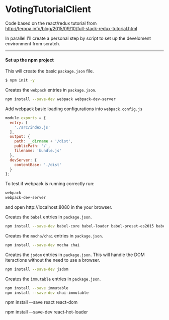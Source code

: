# VotingTutorialClient

Code based on the react/redux tutorial from http://teropa.info/blog/2015/09/10/full-stack-redux-tutorial.html

In parallel I'll create a personal step by script to set up the develoment environment from scratch.

----
#### Set up the npm project

This will create the basic ```package.json``` file.
```sh
$ npm init -y
```


Creates the ```webpack``` entries in ```package.json```.
```sh
npm install --save-dev webpack webpack-dev-server
```

Add webpack basic loading configurations into ```webpack.config.js```
```javascript
module.exports = {
  entry: [
    './src/index.js'
  ],
  output: {
    path: __dirname + '/dist',
    publicPath: '/',
    filename: 'bundle.js'
  },
  devServer: {
    contentBase: './dist'
  }
};
```

To test if webpack is running correctly run:
```sh
webpack
webpack-dev-server
```
and open http://localhost:8080 in the your browser.

Creates the ```babel``` entries in ```package.json```.
```sh
npm install --save-dev babel-core babel-loader babel-preset-es2015 babel-preset-react
```

Creates the ```mocha/chai``` entries in ```package.json```.
```sh
npm install --save-dev mocha chai
```

Creates the ```jsdom``` entries in ```package.json```. This will handle the DOM iteractions without the need to use a browser.
```sh
npm install --save-dev jsdom
```

Creates the ```immutable``` entries in ```package.json```.
```sh
npm install --save immutable 
npm install --save-dev chai-immutable
```

npm install --save react react-dom

npm install --save-dev react-hot-loader